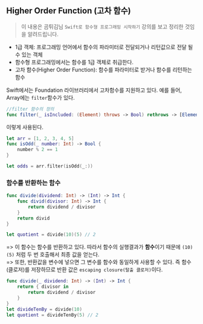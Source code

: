 ## Higher Order Function (고차 함수)

> 이 내용은 곰튀김님 `Swift로 함수형 프로그래밍 시작하기` 강의를 보고 정리한 것임을 알려드립니다. 

* 1급 객체: 프로그래밍 언어에서 함수의 파라미터로 전달되거나 리턴값으로 전달 될 수 있는 객체
* 함수형 프로그래밍에서는 함수를 1급 객체로 취급한다.
* 고차 함수(Higher Order Function): 함수를 파라미터로 받거나 함수를 리턴하는 함수

Swift에서는 Foundation 라이브러리에서 고차함수를 지원하고 있다. 
예를 들어, Array에는 `filter`함수가 있다.

```swift
//filter 함수의 정의
func filter(_ isIncluded: (Element) throws -> Bool) rethrows -> [Element]
```

이렇게 사용된다.

```swift
let arr = [1, 2, 3, 4, 5]
func isOdd(_ number: Int) -> Bool {
    number % 2 == 1
}

let odds = arr.filter(isOdd(_:))
```

### 함수를 반환하는 함수

```swift
func divide(dividend: Int) -> (Int) -> Int {
    func divid(divisor: Int) -> Int {
        return dividend / divisor
    }
    return divid
}

let quotient = divide(10)(5) // 2
```

=> 이 함수는 함수를 반환하고 있다. 따라서 함수의 실행결과가 **함수**이기 때문에 `(10)(5)` 처럼 두 번 호출해서 최종 값을 얻는다.
<br>=> 또한, 반환값을 변수에 넣으면 그 변수를 함수와 동일하게 사용할 수 있다. 즉 함수(클로저)를 저장하므로 반환 값은 `escaping closure(탈출 클로저)`이다.

```swift
func divide(_ dividend: Int) -> (Int) -> Int {
    return { divisor in
        return dividend / divisor
    }
}
let divideTenBy = divide(10)
let quotient = divideTenBy(5) // 2
```
